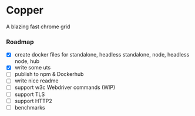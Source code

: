 # Copper
A blazing fast chrome grid


### Roadmap
- [x] create docker files for standalone, headless standalone, node, headless node, hub
- [x] write some uts
- [ ] publish to npm & Dockerhub
- [ ] write nice readme
- [ ] support w3c Webdriver commands (WIP)
- [ ] support TLS
- [ ] support HTTP2
- [ ] benchmarks
